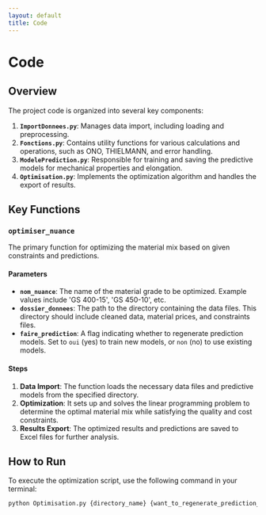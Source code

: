 ```yaml
---
layout: default
title: Code
---
```


# Code

## Overview

The project code is organized into several key components:

1. **`ImportDonnees.py`**: Manages data import, including loading and preprocessing.
2. **`Fonctions.py`**: Contains utility functions for various calculations and operations, such as ONO, THIELMANN, and error handling.
3. **`ModelePrediction.py`**: Responsible for training and saving the predictive models for mechanical properties and elongation.
4. **`Optimisation.py`**: Implements the optimization algorithm and handles the export of results.

## Key Functions

### `optimiser_nuance`

The primary function for optimizing the material mix based on given constraints and predictions.

#### Parameters
- **`nom_nuance`**: The name of the material grade to be optimized. Example values include 'GS 400-15', 'GS 450-10', etc.
- **`dossier_donnees`**: The path to the directory containing the data files. This directory should include cleaned data, material prices, and constraints files.
- **`faire_prediction`**: A flag indicating whether to regenerate prediction models. Set to `oui` (yes) to train new models, or `non` (no) to use existing models.

#### Steps
1. **Data Import**: The function loads the necessary data files and predictive models from the specified directory.
2. **Optimization**: It sets up and solves the linear programming problem to determine the optimal material mix while satisfying the quality and cost constraints.
3. **Results Export**: The optimized results and predictions are saved to Excel files for further analysis.

## How to Run

To execute the optimization script, use the following command in your terminal:

```bash
python Optimisation.py {directory_name} {want_to_regenerate_prediction_model} {iron_cast_name}
